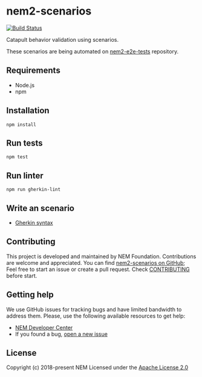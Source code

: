 # nem2-scenarios

[![Build Status](https://travis-ci.org/nemtech/nem2-scenarios.svg?branch=master)](https://travis-ci.org/nemtech/nem2-scenarios)

Catapult behavior validation using scenarios.

These scenarios are being automated on [nem2-e2e-tests][nem2-e2e-tests] repository.

## Requirements

* Node.js
* npm

## Installation

``npm install``

## Run tests

``npm test``

## Run linter

``npm run gherkin-lint``

## Write an scenario

* [Gherkin syntax](https://docs.cucumber.io/gherkin/)

## Contributing

This project is developed and maintained by NEM Foundation. Contributions are welcome and appreciated. You can find [nem2-scenarios on GitHub][self]; 
Feel free to start an issue or create a pull request. Check [CONTRIBUTING](CONTRIBUTING.md) before start.

## Getting help

We use GitHub issues for tracking bugs and have limited bandwidth to address them.
Please, use the following available resources to get help:

- [NEM Developer Center][docs]
- If you found a bug, [open a new issue][issues]

## License

Copyright (c) 2018-present NEM
Licensed under the [Apache License 2.0](LICENSE)

[self]: https://github.com/nemtech/nem2-scenarios
[docs]: https://nemtech.github.io/
[issues]: https://github.com/nemtech/nem2-scenarios/issues
[nem2-e2e-tests]: https://github.com/nemtech/nem2-e2e-tests
